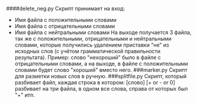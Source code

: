 ####delete_neg.py
Скрипт принимает на вход:
* Имя файла с положительными словами
* Имя файла с отрицательными словами 
* Имя файла с нейтральными словами
На выходе получается 3 файла, так же с положительными, отрицательными и нейтральными словами, которые получились удалением приставки "не" из исходных слов (с учётом грамматической правильности результата).
Пример: слово "нехороший" было в файле с отрицательными словами, а на выходе, в файле с положительными словами будет слово "хороший" вместо него.
###marker.py
Скрипт для разметки новых слов в ручную.
###splitfile.py
Скрипт, который разбивает файл, каждая строка в котором: [слово] [+ or - or 0] разбивает на три файла, в одном все слова, справа от которых был "+" итп.
